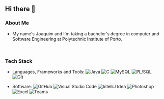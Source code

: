## Hi there 👋

<h3> About Me </h3>

- My name's Joaquim and I'm taking a bachelor's degree in computer and Software Engineering at Polytechnic Institute of Porto.
<p> &nbsp&nbsp&nbsp

<h3> Tech Stack </h3>

 - Languages, Frameworks and Tools:
  ![Java](https://img.shields.io/badge/-Java-333333?style=flat&logo=Java)
  ![C](https://img.shields.io/badge/-C-333333?style=flat&logo=)
  ![MySQL](https://img.shields.io/badge/-MySQL-333333?style=flat&logo=mysql)
  ![PL/SQL](https://img.shields.io/badge/-PL/SQL-333333?style=flat&logo=oracle)
  ![Git](https://img.shields.io/badge/-Git-333333?style=flat&logo=git)

- Software:
  ![GitHub](https://img.shields.io/badge/-GitHub-333333?style=flat&logo=github)
  ![Visual Studio Code](https://img.shields.io/badge/-Visual%20Studio%20Code-333333?style=flat&logo=code)
  ![IntelliJ Idea](https://img.shields.io/badge/-IntelliJ%20Idea-333333?style=flat&logo=intellijidea)
  ![Photoshop](https://img.shields.io/badge/-Photoshop-333333?style=flat&logo=adobephotoshop)
  ![Excel](https://img.shields.io/badge/-Excel-333333?style=flat&logo=excel)
  ![Teams](https://img.shields.io/badge/-Photoshop-333333?style=flat&logo=microsoftteams)

<!--
**Txitxo04/Txitxo04** is a ✨ _special_ ✨ repository because its `README.md` (this file) appears on your GitHub profile.

Here are some ideas to get you started:

- 🔭 I’m currently working on ...
- 🌱 I’m currently learning ...
- 👯 I’m looking to collaborate on ...
- 🤔 I’m looking for help with ...
- 💬 Ask me about ...
- 📫 How to reach me: ...
- 😄 Pronouns: ...
- ⚡ Fun fact: ...
-->
